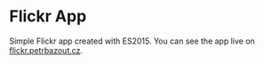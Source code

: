 Flickr App
==========
Simple Flickr app created with ES2015. You can see the app live on [flickr.petrbazout.cz](http://flickr.petrbazout.cz).